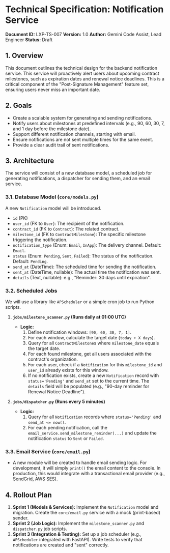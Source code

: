 # Technical Specification: Notification Service

**Document ID:** LXP-TS-007
**Version:** 1.0
**Author:** Gemini Code Assist, Lead Engineer
**Status:** Draft

## 1. Overview

This document outlines the technical design for the backend notification service. This service will proactively alert users about upcoming contract milestones, such as expiration dates and renewal notice deadlines. This is a critical component of the "Post-Signature Management" feature set, ensuring users never miss an important date.

## 2. Goals

*   Create a scalable system for generating and sending notifications.
*   Notify users about milestones at predefined intervals (e.g., 90, 60, 30, 7, and 1 day before the milestone date).
*   Support different notification channels, starting with email.
*   Ensure notifications are not sent multiple times for the same event.
*   Provide a clear audit trail of sent notifications.

## 3. Architecture

The service will consist of a new database model, a scheduled job for generating notifications, a dispatcher for sending them, and an email service.

### 3.1. Database Model (`core/models.py`)

A new `Notification` model will be introduced.

*   `id` (PK)
*   `user_id` (FK to `User`): The recipient of the notification.
*   `contract_id` (FK to `Contract`): The related contract.
*   `milestone_id` (FK to `ContractMilestone`): The specific milestone triggering the notification.
*   `notification_type` (Enum: `Email`, `InApp`): The delivery channel. Default: `Email`.
*   `status` (Enum: `Pending`, `Sent`, `Failed`): The status of the notification. Default: `Pending`.
*   `send_at` (DateTime): The scheduled time for sending the notification.
*   `sent_at` (DateTime, nullable): The actual time the notification was sent.
*   `details` (Text, nullable): e.g., "Reminder: 30 days until expiration".

### 3.2. Scheduled Jobs

We will use a library like `APScheduler` or a simple cron job to run Python scripts.

1.  **`jobs/milestone_scanner.py` (Runs daily at 01:00 UTC)**
    *   **Logic:**
        1.  Define notification windows: `[90, 60, 30, 7, 1]`.
        2.  For each window, calculate the target date (`today + X days`).
        3.  Query for all `ContractMilestone`s where `milestone_date` equals the target date.
        4.  For each found milestone, get all users associated with the contract's organization.
        5.  For each user, check if a `Notification` for this `milestone_id` and `user_id` already exists for this window.
        6.  If no notification exists, create a new `Notification` record with `status='Pending'` and `send_at` set to the current time. The `details` field will be populated (e.g., "90-day reminder for Renewal Notice Deadline").

2.  **`jobs/dispatcher.py` (Runs every 5 minutes)**
    *   **Logic:**
        1.  Query for all `Notification` records where `status='Pending'` and `send_at <= now()`.
        2.  For each pending notification, call the `email_service.send_milestone_reminder(...)` and update the notification `status` to `Sent` or `Failed`.

### 3.3. Email Service (`core/email.py`)

*   A new module will be created to handle email sending logic. For development, it will simply `print()` the email content to the console. In production, this would integrate with a transactional email provider (e.g., SendGrid, AWS SES).

## 4. Rollout Plan

1.  **Sprint 1 (Models & Services):** Implement the `Notification` model and migration. Create the `core/email.py` service with a mock (print-based) sender.
2.  **Sprint 2 (Job Logic):** Implement the `milestone_scanner.py` and `dispatcher.py` job scripts.
3.  **Sprint 3 (Integration & Testing):** Set up a job scheduler (e.g., `APScheduler` integrated with FastAPI). Write tests to verify that notifications are created and "sent" correctly.